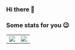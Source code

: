 ### Hi there 👋

### Some stats for you 😉

<table>
  <tr>
    <td  colspan=1 align="center" valign="middle"><img src="https://github-readme-stats.vercel.app/api?username=nicksettler&count_private=true&show_icons=true&theme=dark"/></td>
    <td colspan=2 align="center" valign="middle"><img src="https://github-readme-stats.vercel.app/api/top-langs/?username=nicksettler&theme=dark"/></td>
  </tr>
</table>
